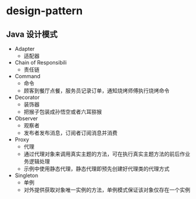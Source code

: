 # design-pattern

## Java 设计模式

- Adapter
    - 适配器
- Chain of Responsibili
    - 责任链
- Command
    - 命令
    - 顾客到餐厅点餐，服务员记录订单，通知烧烤师傅执行烧烤命令
- Decorator
    - 装饰器
    - 把猴子包装成孙悟空或者六耳猕猴
- Observer 
    - 观察者
    - 发布者发布消息，订阅者订阅消息并消费
- Proxy
    - 代理
    - 通过代理对象来调用真实主题的方法，可在执行真实主题方法的前后作业务逻辑处理
    - 示例中使用静态代理，静态代理即预先创建好代理类的代理方式
- Singleton
    - 单例
    - 对外提供获取对象唯一实例的方法，单例模式保证该对象仅存在一个实例
    
